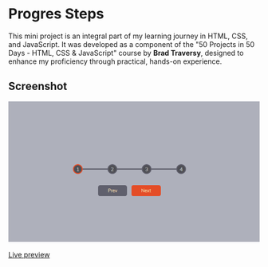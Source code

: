 # Progres Steps

This mini project is an integral part of my learning journey in HTML, CSS, and JavaScript. It was developed as a component of the "50 Projects in 50 Days - HTML, CSS & JavaScript" course by **Brad Traversy**, designed to enhance my proficiency through practical, hands-on experience.

## Screenshot

![Progres Steps](img/Progress.png)

[Live preview](https://milanilic-w28.github.io/progress-steps/)
